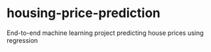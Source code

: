 # housing-price-prediction
End-to-end machine learning project predicting house prices using regression
